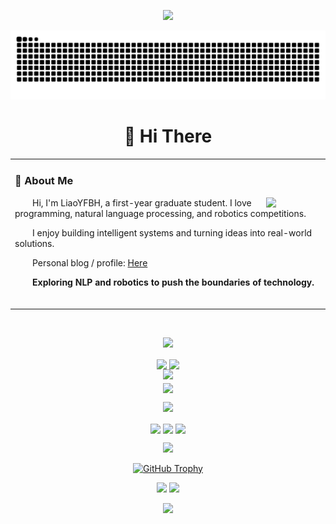 <!-- https://github.com/kyechan99/capsule-render -->

<p align="center">
<img src="https://capsule-render.vercel.app/api?type=waving&color=timeGradient&height=300&&section=header&text=HI%20THERE!&fontSize=90&fontAlign=50&fontAlignY=30&desc=I%20am%20LiaoYFBH!&descAlign=50&descSize=30&descAlignY=60&animation=twinkling">
</p>
<div align="center">
<p align="center">
  <picture>
    <source media="(prefers-color-scheme: dark)" srcset="https://raw.githubusercontent.com/LiaoYFBH/仓LiaoYFBH/output/github-contribution-grid-snake-dark.svg">
    <source media="(prefers-color-scheme: light)" srcset="https://raw.githubusercontent.com/LiaoYFBH/LiaoYFBH/output/github-contribution-grid-snake.svg">
    <img alt="github contribution grid snake animation" src="https://raw.githubusercontent.com/LiaoYFBH/LiaoYFBH/output/github-contribution-grid-snake.svg">
  </picture>
</p>


# 🌟 Hi There

<table>
<tr><td>

### 🤖 About Me

<img align="right" width="88" src="https://avatars.githubusercontent.com/u/131259384?s=400&u=2edb1046367f04e0b524491ea43e36f226bec6fa&v=4" />

<p>&emsp;&emsp;Hi, I'm LiaoYFBH, a first-year graduate student. I love programming, natural language processing, and robotics competitions.</p>
<p>&emsp;&emsp;I enjoy building intelligent systems and turning ideas into real-world solutions.</p>
<p>&emsp;&emsp;Personal blog / profile: <a href="https://你的博客链接" target="_blank">Here</a></p>
<p>&emsp;&emsp;<strong>Exploring NLP and robotics to push the boundaries of technology.</strong></p>

<div>&nbsp;</div>

</td></tr>
</table>

<!-- Add a little space for visual clarity -->

<div>&nbsp;</div>

</td></tr>
</table>

<p align="center">
<img src="https://readme-typing-svg.demolab.com?font=Orbitron&size=25&pause=1000&center=true&vCenter=true&random=false&width=600&lines=Welcome+to+my+GitHub+profile+page!;I+am+super+obsessed+with+programming!" />
</p>
<p align="center">
<img align="center" width="400" src="https://github-readme-stats-phi-rosy-10.vercel.app/api?username=LiaoYFBH&theme=transparent&include_all_commits=true&show_icons=true&hide_border=true" />
<img align="center" width="400" src="https://streak-stats.demolab.com?user=LiaoYFBH&theme=transparent&date_format=%5BY.%5Dn.j&hide_border=true" />
<br/>
<!-- https://github.com/Ashutosh00710/github-readme-activity-graph -->
<img width="800" src="https://github-readme-activity-graph.vercel.app/graph?username=LiaoYFBH&theme=github-compact&hide_border=true&area=true">
<br/>
<img align="center" src="https://github-readme-stats-phi-rosy-10.vercel.app/api/top-langs/?username=LiaoYFBH&theme=transparent&hide_border=true&layout=donut-vertical&langs_count=6&count_private=true" />
</p>

<!-- https://github.com/DenverCoder1/readme-typing-svg -->

<p align="center">
<img src="https://readme-typing-svg.demolab.com?font=Orbitron&size=25&pause=1000&center=true&vCenter=true&random=false&width=600&lines=Welcome+to+my+GitHub+profile+page!;I+am+super+obsessed+with+programming!" />
</p>
<p align="center">
<img align="center" width="400" src="https://github-readme-stats-phi-rosy-10.vercel.app/api?username=LiaoYFBH&theme=transparent&include_all_commits=true&show_icons=true&hide_border=true" />
<img align="center" width="400" src="https://streak-stats.demolab.com?user=LiaoYFBH&theme=transparent&date_format=%5BY.%5Dn.j&hide_border=true" />
<img align="center" src="https://github-readme-stats-phi-rosy-10.vercel.app/api/top-langs/?username=LiaoYFBH&theme=transparent&hide_border=true&layout=donut-vertical&langs_count=6&count_private=true" />
</p>


<p align="center">
  <img src="https://skillicons.dev/icons?i=py,c,cpp,cs,html,css,md,matlab&theme=light" />
</p>
<!-- 奖杯 -->
<a href="https://github.com/LiaoYFBH">
  <img src="https://github-profile-trophy.vercel.app/?username=LiaoYFBH&theme=onedark" alt="GitHub Trophy" />
</a>


<!-- 个人博客链接 -->
<p align="center">
<a href="https://github.com/LiaoYFBH"><img src="https://img.shields.io/badge/GitHub-LiaoYFBH-blue?logo=github" /></a>
<a href="https://www.zhihu.com/people/liiif-62" target="_blank"><img src="https://img.shields.io/badge/知乎-liiif-blue?logo=Zhihu" /></a>
</p>


<!-- https://github.com/kyechan99/capsule-render -->
<p align="center">
<img src="https://capsule-render.vercel.app/api?type=waving&color=timeGradient&height=300&&section=footer&text=THE%20END!&fontSize=90&fontAlign=50&fontAlignY=70&desc=Hope%20your%20program%20is%20bug-free!&descAlign=50&descSize=30&descAlignY=40&animation=twinkling">
</p>
<!-- 
<img src="https://stats.justsong.cn/api/zhihu?username=liiif-62&theme=dark" alt="zhihu Stats" /> -->

<!-- <a href="https://www.zhihu.com/people/liiif-62" target="_blank">
  <img src="https://picx.zhimg.com/100/v2-04b16c8baa1c3d04f9699c520a7ecc59_r.jpeg?source=32738c0c&needBackground=1&customSceneCode=image_viewer" alt="知乎" width="50"/>
</a> -->

<!-- https://www.zhihu.com/people/liiif-62 -->